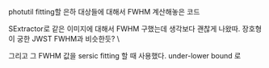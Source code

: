 photutil fitting할 은하 대상들에 대해서 FWHM 계산해놓은 코드 

SExtractor로 같은 이미지에 대해서 FWHM 구했는데 생각보다 괜찮게 나왔따. 장호형이 궁한 JWST FWHM과 비슷한듯? \

그리고 그 FWHM 값을 sersic fitting 할 때 사용했다. under-lower bound 로 